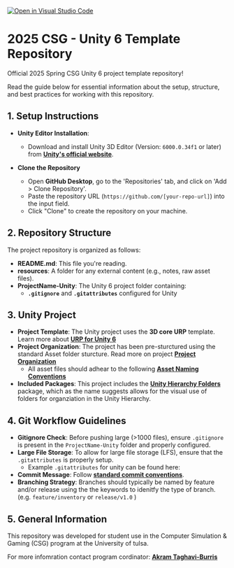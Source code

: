 [![Open in Visual Studio Code](https://classroom.github.com/assets/open-in-vscode-2e0aaae1b6195c2367325f4f02e2d04e9abb55f0b24a779b69b11b9e10269abc.svg)](https://classroom.github.com/online_ide?assignment_repo_id=18150655&assignment_repo_type=AssignmentRepo)
# 2025 CSG - Unity 6 Template Repository
Official 2025 Spring CSG Unity 6 project template repository! 

Read the guide below for essential information about the setup, structure, and best practices for working with this repository.

## **1. Setup Instructions**
- **Unity Editor Installation**: 
  - Download and install Unity 3D Editor (Version: `6000.0.34f1` or later) from [**Unity's official website**](https://unity.com/releases/editor/archive).
  
- **Clone the Repository**
   - Open **GitHub Desktop**, go to the 'Repositories' tab, and click on 'Add > Clone Repository'.
   - Paste the repository URL (`https://github.com/[your-repo-url]`) into the input field.
   - Click "Clone" to create the repository on your machine.

## **2. Repository Structure**
The project repository is organized as follows:
- **README.md**: This file you're reading.
- **resources**: A folder for any external content (e.g., notes, raw asset files).
- **ProjectName-Unity**: The Unity 6 project folder containing:
  - **`.gitignore`** and **`.gitattributes`** configured for Unity

## **3. Unity Project**    
- **Project Template**: The Unity project uses the **3D core URP** template. Learn more about [**URP for Unity 6**](https://unity.com/resources/introduction-to-urp-advanced-creators-unity-6)
- **Project Organization**: The project has been pre-sturctured using the standard Asset folder sturcture. Read more on project [**Project Organization**](https://getcreativetoday.com/GCT-Unity/unity-project-setup/project-organization)
    - All asset files should adhear to the following [**Asset Naming Conventions**](https://getcreativetoday.com/GCT-Unity/project-management/asset-naming)
- **Included Packages**: This project includes the [**Unity Hierarchy Folders**](ttps://github.com/xsduan/unity-hierarchy-folders) package, which as the name suggests allows for the visual use of folders for organziation in the Unity Hierarchy. 

## **4. Git Workflow Guidelines**
- **Gitignore Check**: Before pushing large (>1000 files), ensure `.gitignore` is present in the `ProjectName-Unity` folder and properly configured.
- **Large File Storage**: To allow for large file storage (LFS), ensure that the `.gitattributes` is properly setup.
   - Example `.gitattributes` for unity can be found here: []()
- **Commit Message**: Follow [**standard commit conventions**]().   
- **Branching Strategy**: Branches should typically be named by feature and/or release using the the keywords to idenitfy the type of branch. (e.g. `feature/inventory` or `release/v1.0` )

## **5. General Information**
This repository was developed for student use in the Computer Simulation & Gaming (CSG) program at the University of tulsa. 

For more  infomration contact program cordinator: [**Akram Taghavi-Burris**](akram-burris@utulsa.edu)


